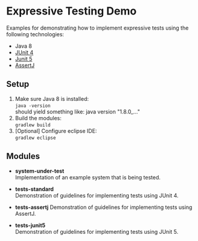 # Expressive Testing Demo

Examples for demonstrating how to implement expressive tests using the following technologies:

* Java 8
* [JUnit 4](http://junit.org/junit4/)
* [Junit 5](http://junit.org/junit5/)
* [AssertJ](http://joel-costigliola.github.io/assertj/)

## Setup

1. Make sure Java 8 is installed:   
    `java -version`   
   should yield something like: java version "1.8.0_..."
2. Build the modules:   
    `gradlew build`
3. [Optional] Configure eclipse IDE:   
    `gradlew eclipse`


## Modules

* __system-under-test__   
    Implementation of an example system that is being tested.

* __tests-standard__   
    Demonstration of guidelines for implementing tests using JUnit 4.

* __tests-assertj__
    Demonstration of guidelines for implementing tests using AssertJ.

* __tests-junit5__   
    Demonstration of guidelines for implementing tests using JUnit 5.
